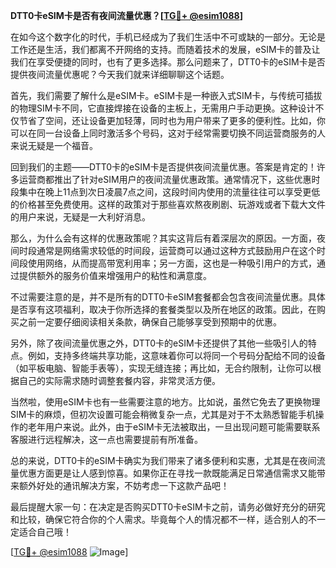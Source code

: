 **DTT0卡eSIM卡是否有夜间流量优惠？[[TG💪+ @esim1088](https://t.me/s/esim1088)]**

在如今这个数字化的时代，手机已经成为了我们生活中不可或缺的一部分。无论是工作还是生活，我们都离不开网络的支持。而随着技术的发展，eSIM卡的普及让我们在享受便捷的同时，也有了更多选择。那么问题来了，DTT0卡的eSIM卡是否提供夜间流量优惠呢？今天我们就来详细聊聊这个话题。

首先，我们需要了解什么是eSIM卡。eSIM卡是一种嵌入式SIM卡，与传统可插拔的物理SIM卡不同，它直接焊接在设备的主板上，无需用户手动更换。这种设计不仅节省了空间，还让设备更加轻薄，同时也为用户带来了更多的便利性。比如，你可以在同一台设备上同时激活多个号码，这对于经常需要切换不同运营商服务的人来说无疑是一个福音。

回到我们的主题——DTT0卡的eSIM卡是否提供夜间流量优惠。答案是肯定的！许多运营商都推出了针对eSIM用户的夜间流量优惠政策。通常情况下，这些优惠时段集中在晚上11点到次日凌晨7点之间，这段时间内使用的流量往往可以享受更低的价格甚至免费使用。这样的政策对于那些喜欢熬夜刷剧、玩游戏或者下载大文件的用户来说，无疑是一大利好消息。

那么，为什么会有这样的优惠政策呢？其实这背后有着深层次的原因。一方面，夜间时段通常是网络需求较低的时间段，运营商可以通过这种方式鼓励用户在这个时间段使用网络，从而提高带宽利用率；另一方面，这也是一种吸引用户的方式，通过提供额外的服务价值来增强用户的粘性和满意度。

不过需要注意的是，并不是所有的DTT0卡eSIM套餐都会包含夜间流量优惠。具体是否享有这项福利，取决于你所选择的套餐类型以及所在地区的政策。因此，在购买之前一定要仔细阅读相关条款，确保自己能够享受到预期中的优惠。

另外，除了夜间流量优惠之外，DTT0卡的eSIM卡还提供了其他一些吸引人的特点。例如，支持多终端共享功能，这意味着你可以将同一个号码分配给不同的设备（如平板电脑、智能手表等），实现无缝连接；再比如，无合约限制，让你可以根据自己的实际需求随时调整套餐内容，非常灵活方便。

当然啦，使用eSIM卡也有一些需要注意的地方。比如说，虽然它免去了更换物理SIM卡的麻烦，但初次设置可能会稍微复杂一点，尤其是对于不太熟悉智能手机操作的老年用户来说。此外，由于eSIM卡无法被取出，一旦出现问题可能需要联系客服进行远程解决，这一点也需要提前有所准备。

总的来说，DTT0卡的eSIM卡确实为我们带来了诸多便利和实惠，尤其是在夜间流量优惠方面更是让人感到惊喜。如果你正在寻找一款既能满足日常通信需求又能带来额外好处的通讯解决方案，不妨考虑一下这款产品吧！

最后提醒大家一句：在决定是否购买DTT0卡eSIM卡之前，请务必做好充分的研究和比较，确保它符合你的个人需求。毕竟每个人的情况都不一样，适合别人的不一定适合自己哦！

[[TG💪+ @esim1088](https://t.me/s/esim1088) ![Image](https://i.postimg.cc/4NQfJmqS/Snipaste-2025-05-13-00-14-12.png)]
